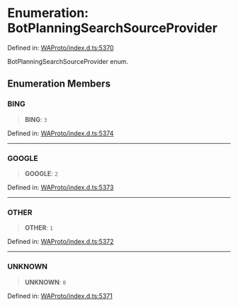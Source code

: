 # Enumeration: BotPlanningSearchSourceProvider

Defined in: [WAProto/index.d.ts:5370](https://github.com/Fokusdotid/Baileys/blob/4cdf75fe48f9b13e8084d341633612ce49e934bd/WAProto/index.d.ts#L5370)

BotPlanningSearchSourceProvider enum.

## Enumeration Members

### BING

> **BING**: `3`

Defined in: [WAProto/index.d.ts:5374](https://github.com/Fokusdotid/Baileys/blob/4cdf75fe48f9b13e8084d341633612ce49e934bd/WAProto/index.d.ts#L5374)

***

### GOOGLE

> **GOOGLE**: `2`

Defined in: [WAProto/index.d.ts:5373](https://github.com/Fokusdotid/Baileys/blob/4cdf75fe48f9b13e8084d341633612ce49e934bd/WAProto/index.d.ts#L5373)

***

### OTHER

> **OTHER**: `1`

Defined in: [WAProto/index.d.ts:5372](https://github.com/Fokusdotid/Baileys/blob/4cdf75fe48f9b13e8084d341633612ce49e934bd/WAProto/index.d.ts#L5372)

***

### UNKNOWN

> **UNKNOWN**: `0`

Defined in: [WAProto/index.d.ts:5371](https://github.com/Fokusdotid/Baileys/blob/4cdf75fe48f9b13e8084d341633612ce49e934bd/WAProto/index.d.ts#L5371)
